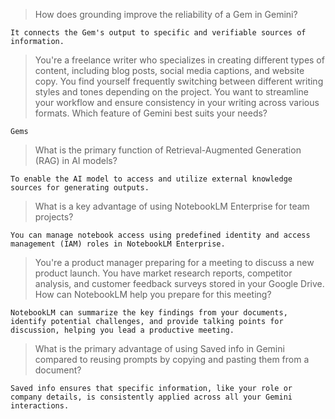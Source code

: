 >How does grounding improve the reliability of a Gem in Gemini?
```
It connects the Gem's output to specific and verifiable sources of information.
```
>You're a freelance writer who specializes in creating different types of content, including blog posts, social media captions, and website copy. You find yourself frequently switching between different writing styles and tones depending on the project. You want to streamline your workflow and ensure consistency in your writing across various formats. Which feature of Gemini best suits your needs?
```
Gems
```
>What is the primary function of Retrieval-Augmented Generation (RAG) in AI models?
```
To enable the AI model to access and utilize external knowledge sources for generating outputs.
```
>What is a key advantage of using NotebookLM Enterprise for team projects?
```
You can manage notebook access using predefined identity and access management (IAM) roles in NotebookLM Enterprise.
```
>You're a product manager preparing for a meeting to discuss a new product launch. You have market research reports, competitor analysis, and customer feedback surveys stored in your Google Drive. How can NotebookLM help you prepare for this meeting?
```
NotebookLM can summarize the key findings from your documents, identify potential challenges, and provide talking points for discussion, helping you lead a productive meeting.
```
>What is the primary advantage of using Saved info in Gemini compared to reusing prompts by copying and pasting them from a document?
```
Saved info ensures that specific information, like your role or company details, is consistently applied across all your Gemini interactions.
```